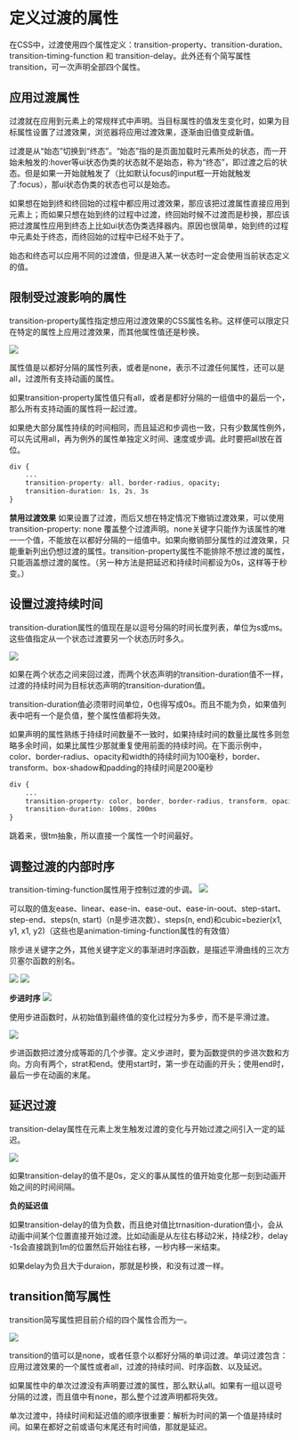 # 定义过渡的属性

在CSS中，过渡使用四个属性定义：transition-property、transition-duration、transition-timing-function 和 transition-delay。此外还有个简写属性 transition，可一次声明全部四个属性。

## 应用过渡属性

过渡就在应用到元素上的常规样式中声明。当目标属性的值发生变化时，如果为目标属性设置了过渡效果，浏览器将应用过渡效果，逐渐由旧值变成新值。

过渡是从“始态”切换到“终态”。“始态”指的是页面加载时元素所处的状态，而一开始未触发的:hover等ui状态伪类的状态就不是始态，称为“终态”，即过渡之后的状态。但是如果一开始就触发了（比如默认focus的input框一开始就触发了:focus），那ui状态伪类的状态也可以是始态。

如果想在始到终和终回始的过程中都应用过渡效果，那应该把过渡属性直接应用到元素上；而如果只想在始到终的过程中过渡，终回始时候不过渡而是秒换，那应该把过渡属性应用到终态上比如ui状态伪类选择器内。原因也很简单，始到终的过程中元素处于终态，而终回始的过程中已经不处于了。

始态和终态可以应用不同的过渡值，但是进入某一状态时一定会使用当前状态定义的值。

## 限制受过渡影响的属性

transition-property属性指定想应用过渡效果的CSS属性名称。这样便可以限定只在特定的属性上应用过渡效果，而其他属性值还是秒换。

![](transition-property.png)

属性值是以都好分隔的属性列表，或者是none，表示不过渡任何属性，还可以是all，过渡所有支持动画的属性。

如果transition-property属性值只有all，或者是都好分隔的一组值中的最后一个，那么所有支持动画的属性将一起过渡。

如果绝大部分属性持续的时间相同，而且延迟和步调也一致，只有少数属性例外，可以先试用all，再为例外的属性单独定义时间、速度或步调。此时要把all放在首位。

```CSS
div {
    ...
    transition-property: all, border-radius, opacity;
    transition-duration: 1s, 2s, 3s
}
```

**禁用过渡效果**
如果设置了过渡，而后又想在特定情况下撤销过渡效果，可以使用transition-property: none 覆盖整个过渡声明。none关键字只能作为该属性的唯一一个值，不能放在以都好分隔的一组值中。如果向撤销部分属性的过渡效果，只能重新列出仍想过渡的属性。transition-property属性不能排除不想过渡的属性，只能涵盖想过渡的属性。（另一种方法是把延迟和持续时间都设为0s，这样等于秒变。）

## 设置过渡持续时间

transition-duration属性的值现在是以逗号分隔的时间长度列表，单位为s或ms。这些值指定从一个状态过渡要另一个状态历时多久。

![](transition-duration.png)

如果在两个状态之间来回过渡，而两个状态声明的transition-duration值不一样，过渡的持续时间为目标状态声明的transition-duration值。

transition-duration值必须带时间单位，0也得写成0s。而且不能为负，如果值列表中吧有一个是负值，整个属性值都将失效。

如果声明的属性熟练于持续时间数量不一致时，如果持续时间的数量比属性多则忽略多余时间，如果比属性少那就重复使用前面的持续时间。在下面示例中，color、border-radius、opacity和width的持续时间为100毫秒，border、transform、box-shadow和padding的持续时间是200毫秒

```CSS
div {
    ...
    transition-property: color, border, border-radius, transform, opacity, box-shadow, width, padding;
    transition-duration: 100ms, 200ms
}
```

跳着来，很tm抽象，所以直接一个属性一个时间最好。

## 调整过渡的内部时序

transition-timing-function属性用于控制过渡的步调。
![](transition-timing-function.png)

可以取的值友ease、linear、ease-in、ease-out、ease-in-oout、step-start、step-end、steps(n, start)（n是步进次数）、steps(n, end)和cubic=bezier(x1, y1, x1, y2)（这些也是animation-timing-function属性的有效值）

除步进关键字之外，其他关键字定义的事渐进时序函数，是描述平滑曲线的三次方贝塞尔函数的别名。

![](三次方贝塞尔函数.png)
![](贝塞尔函数对应的曲线.png)

**步进时序**
![](步进时序.png)

使用步进函数时，从初始值到最终值的变化过程分为多步，而不是平滑过渡。

![](分步过渡.png)

步进函数把过渡分成等距的几个步骤。定义步进时，要为函数提供的步进次数和方向。方向有两个，strat和end。使用start时，第一步在动画的开头；使用end时，最后一步在动画的末尾。

## 延迟过渡

transition-delay属性在元素上发生触发过渡的变化与开始过渡之间引入一定的延迟。

![](transition-delay.png)

如果transition-delay的值不是0s，定义的事从属性的值开始变化那一刻到动画开始之间的时间间隔。

**负的延迟值**

如果transition-delay的值为负数，而且绝对值比trnasition-duration值小，会从动画中间某个位置直接开始过渡。比如动画是从左往右移动2米，持续2秒，delay -1s会直接跳到1m的位置然后开始往右移，一秒内移一米结束。

如果delay为负且大于duraion，那就是秒换，和没有过渡一样。

## transition简写属性

transition简写属性把目前介绍的四个属性合而为一。

![](transition.png)

transition的值可以是none，或者任意个以都好分隔的单词过渡。单词过渡包含：应用过渡效果的一个属性或者all，过渡的持续时间、时序函数、以及延迟。

如果属性中的单次过渡没有声明要过渡的属性，那么默认all。如果有一组以逗号分隔的过渡，而且值中有none，那么整个过渡声明都将失效。

单次过渡中，持续时间和延迟值的顺序很重要：解析为时间的第一个值是持续时间。如果在都好之前或语句末尾还有时间值，那就是延迟。
